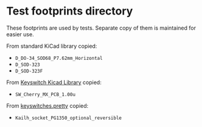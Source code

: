 # Test footprints directory

These footprints are used by tests. Separate copy of them is maintained for easier use.

From standard KiCad library copied:

- `D_DO-34_SOD68_P7.62mm_Horizontal`
- `D_SOD-323`
- `D_SOD-323F`

From [Keyswitch Kicad Library](https://github.com/kiswitch/kiswitch) copied:

- `SW_Cherry_MX_PCB_1.00u`

From [keyswitches.pretty](https://github.com/daprice/keyswitches.pretty) copied:

- `Kailh_socket_PG1350_optional_reversible`
